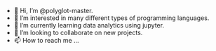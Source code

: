 - 👋 Hi, I’m @polyglot-master.
- 👀 I’m interested in many different types of programming languages. 
- 🌱 I’m currently learning data analytics using jupyter.
- 💞️ I’m looking to collaborate on new projects.
- 📫 How to reach me ...

<!---
polyglot-master/polyglot-master is a ✨ special ✨ repository because its `README.md` (this file) appears on your GitHub profile.
You can click the Preview link to take a look at your changes.
--->
